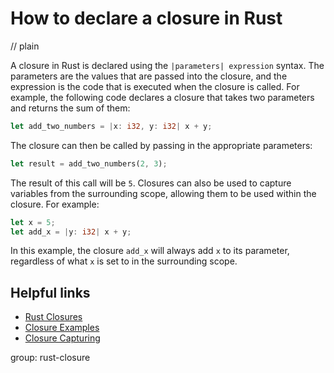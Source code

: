# How to declare a closure in Rust
// plain

A closure in Rust is declared using the `|parameters| expression` syntax. The parameters are the values that are passed into the closure, and the expression is the code that is executed when the closure is called. For example, the following code declares a closure that takes two parameters and returns the sum of them:
```rust
let add_two_numbers = |x: i32, y: i32| x + y;
```
The closure can then be called by passing in the appropriate parameters:
```rust
let result = add_two_numbers(2, 3);
```
The result of this call will be `5`. Closures can also be used to capture variables from the surrounding scope, allowing them to be used within the closure. For example:
```rust
let x = 5;
let add_x = |y: i32| x + y;
```
In this example, the closure `add_x` will always add `x` to its parameter, regardless of what `x` is set to in the surrounding scope.

## Helpful links
- [Rust Closures](https://doc.rust-lang.org/book/ch13-01-closures.html)
- [Closure Examples](https://doc.rust-lang.org/rust-by-example/fn/closures.html)
- [Closure Capturing](https://doc.rust-lang.org/book/ch13-02-closures.html#capturing-the-environment-with-closures)

group: rust-closure